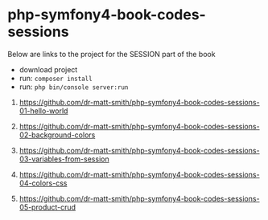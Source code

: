 # php-symfony4-book-codes-sessions


Below are links to the project for the SESSION part of the book

- download project
- run: `composer install`
- run: `php bin/console server:run`

1. https://github.com/dr-matt-smith/php-symfony4-book-codes-sessions-01-hello-world

2. https://github.com/dr-matt-smith/php-symfony4-book-codes-sessions-02-background-colors

3. https://github.com/dr-matt-smith/php-symfony4-book-codes-sessions-03-variables-from-session

4. https://github.com/dr-matt-smith/php-symfony4-book-codes-sessions-04-colors-css

5. https://github.com/dr-matt-smith/php-symfony4-book-codes-sessions-05-product-crud

